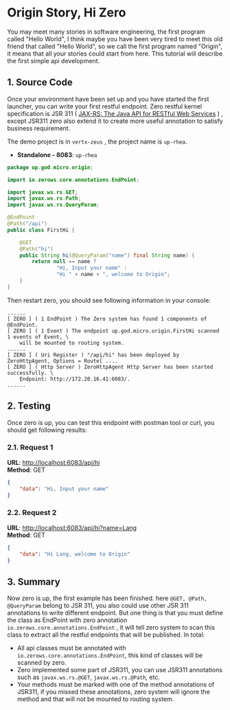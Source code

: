 # Origin Story, Hi Zero

You may meet many stories in software engineering, the first program called "Hello World", I think maybe you have been
very tired to meet this old friend that called "Hello World", so we call the first program named "Origin", it means that
all your stories could start from here. This tutorial will describe the first simple api development.

## 1. Source Code

Once your environment have been set up and you have started the first launcher, you can write your first restful
endpoint. Zero restful kernel specification is JSR 311
\( [JAX-RS: The Java API for RESTful Web Services](https://jcp.org/en/jsr/detail?id=311) \) , except JSR311 zero also
extend it to create more useful annotation to satisfy business requirement.

The demo project is in `vertx-zeus` , the project name is `up-rhea`.

* **Standalone - 8083**: `up-rhea`

```java
package up.god.micro.origin;

import io.zerows.core.annotations.EndPoint;

import javax.ws.rs.GET;
import javax.ws.rs.Path;
import javax.ws.rs.QueryParam;

@EndPoint
@Path("/api")
public class FirstHi {

    @GET
    @Path("hi")
    public String hi(@QueryParam("name") final String name) {
        return null == name ?
                "Hi, Input your name" :
                "Hi " + name + ", welcome to Origin";
    }
}
```

Then restart zero, you should see following information in your console:

```shell
......
[ ZERO ] ( 1 EndPoint ) The Zero system has found 1 components of @EndPoint.
[ ZERO ] ( 1 Event ) The endpoint up.god.micro.origin.FirstHi scanned 1 events of Event, \
    will be mounted to routing system.
......
[ ZERO ] ( Uri Register ) "/api/hi" has been deployed by ZeroHttpAgent, Options = Route[ ....
[ ZERO ] ( Http Server ) ZeroHttpAgent Http Server has been started successfully. \
    Endpoint: http://172.20.16.41:6083/.
......
```

## 2. Testing

Once zero is up, you can test this endpoint with postman tool or curl, you should get following results:

### 2.1. Request 1

**URL**: [http://localhost:6083/api/hi](http://localhost:6083/api/hi)  
**Method**: GET

```json
{
    "data": "Hi, Input your name"
}
```

### 2.2. Request 2

**URL**: [http://localhost:6083/api/hi?name=Lang](#)  
**Method**: GET

```json
{
    "data": "Hi Lang, welcome to Origin"
}
```

## 3. Summary

Now zero is up, the first example has been finished. here `@GET, @Path, @QueryParam` belong to JSR 311, you also could
use other JSR 311 annotations to write different endpoint. But one thing is that you must define the class as EndPoint
with zero annotation `io.zerows.core.annotations.EndPoint` , it will tell zero system to scan this class to extract all the
restful endpoints that will be published. In total:

* All api classes must be annotated with `io.zerows.core.annotations.EndPoint`, this kind of classes will be scanned by
  zero.
* Zero implemented some part of JSR311, you can use JSR311 annotations such as `javax.ws.rs.@GET`, `javax.ws.rs.@Path`,
  etc.
* Your methods must be marked with one of the method annotations of JSR311, if you missed these annotations, zero system
  will ignore the method and that will not be mounted to routing system.



